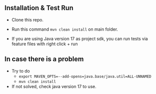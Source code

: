 ## Installation & Test Run
- Clone this repo.

- Run this command `mvn clean install` on main folder.

- If you are using Java version 17 as project sdk, you can run tests via feature files with right click + run

## In case there is a problem
- Try to do
    - `export MAVEN_OPTS=--add-opens=java.base/java.util=ALL-UNNAMED`
    - `mvn clean install`
- If not solved, check java version 17 to use.

  


